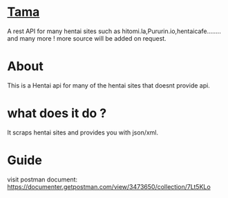 # [Tama](https://documenter.getpostman.com/view/3473650/collection/7Lt5KLo)
A rest API for many hentai sites such as hitomi.la,Pururin.io,hentaicafe........ and many more ! more source will be added on request.

# About 
This is a Hentai api for many of the hentai sites that doesnt provide api.

# what does it do ?
It scraps hentai sites and provides you with json/xml.

# Guide 
visit postman document: https://documenter.getpostman.com/view/3473650/collection/7Lt5KLo
